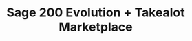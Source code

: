 ---
title: "Sage 200 Evolution + Takealot Marketplace"
seoTitle: "Sage 200 Evolution Takealot Integration"
seoDescription: "Integrate Sage 200 Evolution and Takealot, and you'll be able to streamline your workflow, simplify the ordering process and save time - and money. Find out more about how a Sage 200 Evolution Takealot Integration can help your business."
lead: "Let Stock2Shop send product inventory updates from Sage 200 Evolution to the Takealot Marketplace. And if you are doing exclusively lead time orders, you can automate the raising of Takealot orders directly into your ERP. Here’s how we can help you streamline your workflow."
type: "source-marketplace"
source: "sage-200-evolution"
marketplace: "takealot"
image: "/images/sap-shopify.png"
imageAlt: takealot logo
tags: []
aliases:
    - /integrations/takealot-marketplace-sage-evolution-integration/
---